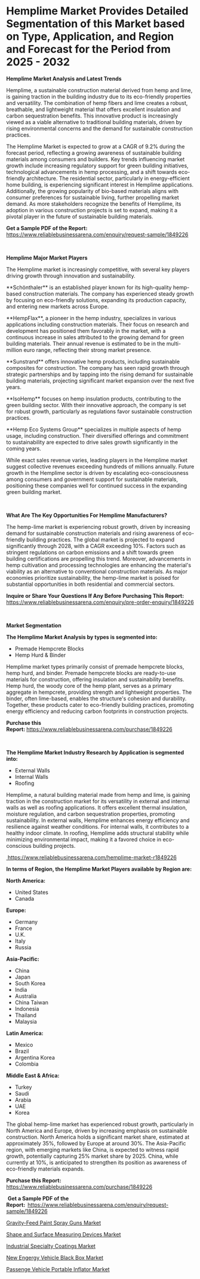 <p><h1>Hemplime Market Provides Detailed Segmentation of this Market based on Type, Application, and Region and Forecast for the Period from 2025 - 2032</h1></p><p><strong>Hemplime Market Analysis and Latest Trends</strong></p>
<p><p>Hemplime, a sustainable construction material derived from hemp and lime, is gaining traction in the building industry due to its eco-friendly properties and versatility. The combination of hemp fibers and lime creates a robust, breathable, and lightweight material that offers excellent insulation and carbon sequestration benefits. This innovative product is increasingly viewed as a viable alternative to traditional building materials, driven by rising environmental concerns and the demand for sustainable construction practices.</p><p>The Hemplime Market is expected to grow at a CAGR of 9.2% during the forecast period, reflecting a growing awareness of sustainable building materials among consumers and builders. Key trends influencing market growth include increasing regulatory support for green building initiatives, technological advancements in hemp processing, and a shift towards eco-friendly architecture. The residential sector, particularly in energy-efficient home building, is experiencing significant interest in Hemplime applications. Additionally, the growing popularity of bio-based materials aligns with consumer preferences for sustainable living, further propelling market demand. As more stakeholders recognize the benefits of Hemplime, its adoption in various construction projects is set to expand, making it a pivotal player in the future of sustainable building materials.</p></p>
<p><strong>Get a Sample PDF of the Report:&nbsp;</strong> <a href="https://www.reliablebusinessarena.com/enquiry/request-sample/1849226?utm_campaign=1948&utm_medium=2&utm_source=Github&utm_content=ia&utm_term=30012025&utm_id=hemplime">https://www.reliablebusinessarena.com/enquiry/request-sample/1849226</a></p>
<p>&nbsp;</p>
<p><strong>Hemplime Major Market Players</strong></p>
<p><p>The Hemplime market is increasingly competitive, with several key players driving growth through innovation and sustainability. </p><p>**Schönthaler** is an established player known for its high-quality hemp-based construction materials. The company has experienced steady growth by focusing on eco-friendly solutions, expanding its production capacity, and entering new markets across Europe.</p><p>**HempFlax**, a pioneer in the hemp industry, specializes in various applications including construction materials. Their focus on research and development has positioned them favorably in the market, with a continuous increase in sales attributed to the growing demand for green building materials. Their annual revenue is estimated to be in the multi-million euro range, reflecting their strong market presence.</p><p>**Sunstrand** offers innovative hemp products, including sustainable composites for construction. The company has seen rapid growth through strategic partnerships and by tapping into the rising demand for sustainable building materials, projecting significant market expansion over the next five years. </p><p>**IsoHemp** focuses on hemp insulation products, contributing to the green building sector. With their innovative approach, the company is set for robust growth, particularly as regulations favor sustainable construction practices.</p><p>**Hemp Eco Systems Group** specializes in multiple aspects of hemp usage, including construction. Their diversified offerings and commitment to sustainability are expected to drive sales growth significantly in the coming years.</p><p>While exact sales revenue varies, leading players in the Hemplime market suggest collective revenues exceeding hundreds of millions annually. Future growth in the Hemplime sector is driven by escalating eco-consciousness among consumers and government support for sustainable materials, positioning these companies well for continued success in the expanding green building market.</p></p>
<p>&nbsp;</p>
<p><strong>What Are The Key Opportunities For Hemplime Manufacturers?</strong></p>
<p><p>The hemp-lime market is experiencing robust growth, driven by increasing demand for sustainable construction materials and rising awareness of eco-friendly building practices. The global market is projected to expand significantly through 2028, with a CAGR exceeding 10%. Factors such as stringent regulations on carbon emissions and a shift towards green building certifications are propelling this trend. Moreover, advancements in hemp cultivation and processing technologies are enhancing the material's viability as an alternative to conventional construction materials. As major economies prioritize sustainability, the hemp-lime market is poised for substantial opportunities in both residential and commercial sectors.</p></p>
<p><strong>Inquire or Share Your Questions If Any Before Purchasing This Report:</strong> <a href="https://www.reliablebusinessarena.com/enquiry/pre-order-enquiry/1849226?utm_campaign=1948&utm_medium=2&utm_source=Github&utm_content=ia&utm_term=30012025&utm_id=hemplime">https://www.reliablebusinessarena.com/enquiry/pre-order-enquiry/1849226</a></p>
<p>&nbsp;</p>
<p><strong>Market Segmentation</strong></p>
<p><strong>The Hemplime Market Analysis by types is segmented into:</strong></p>
<p><ul><li>Premade Hempcrete Blocks</li><li>Hemp Hurd & Binder</li></ul></p>
<p><p>Hemplime market types primarily consist of premade hempcrete blocks, hemp hurd, and binder. Premade hempcrete blocks are ready-to-use materials for construction, offering insulation and sustainability benefits. Hemp hurd, the woody core of the hemp plant, serves as a primary aggregate in hempcrete, providing strength and lightweight properties. The binder, often lime-based, enables the structure's cohesion and durability. Together, these products cater to eco-friendly building practices, promoting energy efficiency and reducing carbon footprints in construction projects.</p></p>
<p><strong>Purchase this Report:&nbsp;</strong><a href="https://www.reliablebusinessarena.com/purchase/1849226?utm_campaign=1948&utm_medium=2&utm_source=Github&utm_content=ia&utm_term=30012025&utm_id=hemplime">https://www.reliablebusinessarena.com/purchase/1849226</a></p>
<p>&nbsp;</p>
<p><strong>The Hemplime Market Industry Research by Application is segmented into:</strong></p>
<p><ul><li>External Walls</li><li>Internal Walls</li><li>Roofing</li></ul></p>
<p><p>Hemplime, a natural building material made from hemp and lime, is gaining traction in the construction market for its versatility in external and internal walls as well as roofing applications. It offers excellent thermal insulation, moisture regulation, and carbon sequestration properties, promoting sustainability. In external walls, Hemplime enhances energy efficiency and resilience against weather conditions. For internal walls, it contributes to a healthy indoor climate. In roofing, Hemplime adds structural stability while minimizing environmental impact, making it a favored choice in eco-conscious building projects.</p></p>
<p><a href="https://www.reliablebusinessarena.com/hemplime-market-r1849226?utm_campaign=1948&utm_medium=2&utm_source=Github&utm_content=ia&utm_term=30012025&utm_id=hemplime">&nbsp;https://www.reliablebusinessarena.com/hemplime-market-r1849226</a></p>
<p><strong>In terms of Region, the Hemplime Market Players available by Region are:</strong></p>
<p>
    <p> <strong> North America: </strong>
        <ul>
            <li>United States</li>
            <li>Canada</li>
        </ul>
        </p> 
    <p> <strong> Europe: </strong>
        <ul>
            <li>Germany</li>
            <li>France</li>
            <li>U.K.</li>
            <li>Italy</li>
            <li>Russia</li>
        </ul>
        </p> 
    <p> <strong> Asia-Pacific: </strong>
        <ul>
            <li>China</li>
            <li>Japan</li>
            <li>South Korea</li>
            <li>India</li>
            <li>Australia</li>
            <li>China Taiwan</li>
            <li>Indonesia</li>
            <li>Thailand</li>
            <li>Malaysia</li>
        </ul>
        </p> 
    <p> <strong> Latin America: </strong>
        <ul>
            <li>Mexico</li>
            <li>Brazil</li>
            <li>Argentina Korea</li>
            <li>Colombia</li>
        </ul>
        </p> 
    <p> <strong> Middle East & Africa: </strong>
        <ul>
            <li>Turkey</li>
            <li>Saudi</li>
            <li>Arabia</li>
            <li>UAE</li>
            <li>Korea</li>
        </ul>
    </p>
    </p>
<p><p>The global hemp-lime market has experienced robust growth, particularly in North America and Europe, driven by increasing emphasis on sustainable construction. North America holds a significant market share, estimated at approximately 35%, followed by Europe at around 30%. The Asia-Pacific region, with emerging markets like China, is expected to witness rapid growth, potentially capturing 25% market share by 2025. China, while currently at 10%, is anticipated to strengthen its position as awareness of eco-friendly materials expands.</p></p>
<p><strong>Purchase this Report: </strong><a href="https://www.reliablebusinessarena.com/purchase/1849226?utm_campaign=1948&utm_medium=2&utm_source=Github&utm_content=ia&utm_term=30012025&utm_id=hemplime">https://www.reliablebusinessarena.com/purchase/1849226</a></p>
<p>&nbsp;<strong>Get a Sample PDF of the Report:&nbsp;&nbsp;</strong><a href="https://www.reliablebusinessarena.com/enquiry/request-sample/1849226?utm_campaign=1948&utm_medium=2&utm_source=Github&utm_content=ia&utm_term=30012025&utm_id=hemplime">https://www.reliablebusinessarena.com/enquiry/request-sample/1849226</a></p>
<p><strong></strong></p>
<p><p><a href="https://www.linkedin.com/pulse/future-trends-gravity-feed-paint-spray-guns-market-2025-wnbzf?utm_campaign=1948&utm_medium=2&utm_source=Github&utm_content=ia&utm_term=30012025&utm_id=hemplime">Gravity-Feed Paint Spray Guns Market</a></p><p><a href="https://www.linkedin.com/pulse/revenue-forecast-shape-surface-measuring-devices-industry-rt7xf?utm_campaign=1948&utm_medium=2&utm_source=Github&utm_content=ia&utm_term=30012025&utm_id=hemplime">Shape and Surface Measuring Devices Market</a></p><p><a href="https://www.linkedin.com/pulse/how-industrial-specialty-coatings-market-expectd-grow-xgfrc?utm_campaign=1948&utm_medium=2&utm_source=Github&utm_content=ia&utm_term=30012025&utm_id=hemplime">Industrial Specialty Coatings Market</a></p><p><a href="https://github.com/tszkintruca/Market-Research-Report-List-1/blob/main/new-engergy-vehicle-black-box-market.md?utm_campaign=1948&utm_medium=2&utm_source=Github&utm_content=ia&utm_term=30012025&utm_id=hemplime">New Engergy Vehicle Black Box Market</a></p><p><a href="https://github.com/aidelndasse/Market-Research-Report-List-1/blob/main/passenge-vehicle-portable-inflator-market.md?utm_campaign=1948&utm_medium=2&utm_source=Github&utm_content=ia&utm_term=30012025&utm_id=hemplime">Passenge Vehicle Portable Inflator Market</a></p></p>